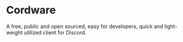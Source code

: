 # Cordware
 A free, public and open sourced, easy for developers, quick and light-weight utilized client for Discord.

